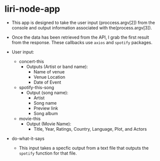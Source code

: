 # liri-node-app

* This app is designed to take the user input (proccess.argv[2]) from the console and output information associated with the(process.argv[3]).

* Once the data has been retrieved from the API, I grab the first result from the response. These callbacks use `axios` and `spotify` packages.

* User input: 
    * concert-this
        * Outputs (Artist or band name):
            * Name of venue
            * Venue Location
            * Date of Event
    * spotify-this-song
        * Output (song name):
            * Artist
            * Song name
            * Preview link
            * Song album
    * movie-this
        * Output (Movie Name):
            * Title, Year, Ratings, Country, Language, Plot, and Actors


* do-what-it-says
    * This input takes a specfic output from a text file that outputs the `spotify` function for that file.
        

